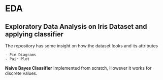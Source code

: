 # EDA

## Exploratory Data Analysis on Iris Dataset and applying classifier

The repository has some insight on how the dataset looks and its attributes

    - Pie Diagrams
    - Pair Plot
    
**Naive Bayes Classifier** Implemented from scratch, However it works for discrete values.